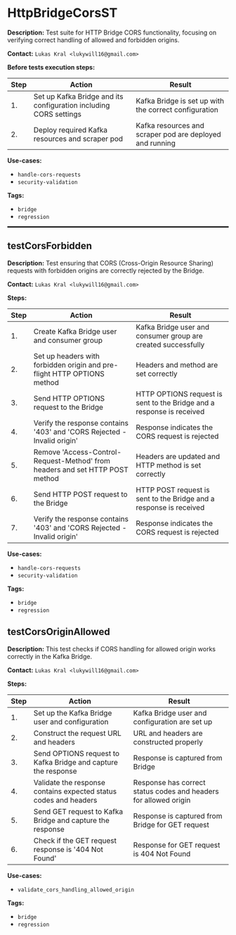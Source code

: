# HttpBridgeCorsST

**Description:** Test suite for HTTP Bridge CORS functionality, focusing on verifying correct handling of allowed and forbidden origins.

**Contact:** `Lukas Kral <lukywill16@gmail.com>`

**Before tests execution steps:**

| Step | Action | Result |
| - | - | - |
| 1. | Set up Kafka Bridge and its configuration including CORS settings | Kafka Bridge is set up with the correct configuration |
| 2. | Deploy required Kafka resources and scraper pod | Kafka resources and scraper pod are deployed and running |

**Use-cases:**

* `handle-cors-requests`
* `security-validation`

**Tags:**

* `bridge`
* `regression`

<hr style="border:1px solid">

## testCorsForbidden

**Description:** Test ensuring that CORS (Cross-Origin Resource Sharing) requests with forbidden origins are correctly rejected by the Bridge.

**Contact:** `Lukas Kral <lukywill16@gmail.com>`

**Steps:**

| Step | Action | Result |
| - | - | - |
| 1. | Create Kafka Bridge user and consumer group | Kafka Bridge user and consumer group are created successfully |
| 2. | Set up headers with forbidden origin and pre-flight HTTP OPTIONS method | Headers and method are set correctly |
| 3. | Send HTTP OPTIONS request to the Bridge | HTTP OPTIONS request is sent to the Bridge and a response is received |
| 4. | Verify the response contains '403' and 'CORS Rejected - Invalid origin' | Response indicates the CORS request is rejected |
| 5. | Remove 'Access-Control-Request-Method' from headers and set HTTP POST method | Headers are updated and HTTP method is set correctly |
| 6. | Send HTTP POST request to the Bridge | HTTP POST request is sent to the Bridge and a response is received |
| 7. | Verify the response contains '403' and 'CORS Rejected - Invalid origin' | Response indicates the CORS request is rejected |

**Use-cases:**

* `handle-cors-requests`
* `security-validation`

**Tags:**

* `bridge`
* `regression`


## testCorsOriginAllowed

**Description:** This test checks if CORS handling for allowed origin works correctly in the Kafka Bridge.

**Contact:** `Lukas Kral <lukywill16@gmail.com>`

**Steps:**

| Step | Action | Result |
| - | - | - |
| 1. | Set up the Kafka Bridge user and configuration | Kafka Bridge user and configuration are set up |
| 2. | Construct the request URL and headers | URL and headers are constructed properly |
| 3. | Send OPTIONS request to Kafka Bridge and capture the response | Response is captured from Bridge |
| 4. | Validate the response contains expected status codes and headers | Response has correct status codes and headers for allowed origin |
| 5. | Send GET request to Kafka Bridge and capture the response | Response is captured from Bridge for GET request |
| 6. | Check if the GET request response is '404 Not Found' | Response for GET request is 404 Not Found |

**Use-cases:**

* `validate_cors_handling_allowed_origin`

**Tags:**

* `bridge`
* `regression`

